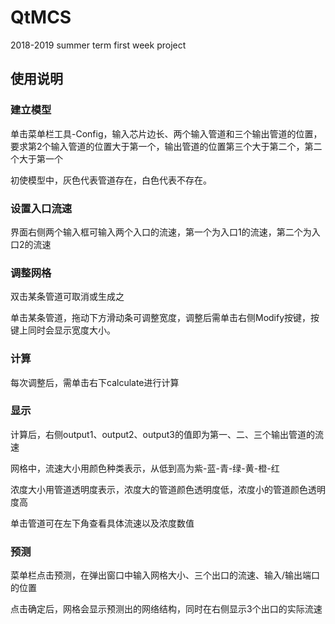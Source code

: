 # QtMCS
2018-2019 summer term first week project

## 使用说明

### 建立模型

单击菜单栏工具-Config，输入芯片边长、两个输入管道和三个输出管道的位置，要求第2个输入管道的位置大于第一个，输出管道的位置第三个大于第二个，第二个大于第一个

初使模型中，灰色代表管道存在，白色代表不存在。

### 设置入口流速

界面右侧两个输入框可输入两个入口的流速，第一个为入口1的流速，第二个为入口2的流速

### 调整网格

双击某条管道可取消或生成之

单击某条管道，拖动下方滑动条可调整宽度，调整后需单击右侧Modify按键，按键上同时会显示宽度大小。

### 计算

每次调整后，需单击右下calculate进行计算

### 显示

计算后，右侧output1、output2、output3的值即为第一、二、三个输出管道的流速

网格中，流速大小用颜色种类表示，从低到高为紫-蓝-青-绿-黄-橙-红

浓度大小用管道透明度表示，浓度大的管道颜色透明度低，浓度小的管道颜色透明度高

单击管道可在左下角查看具体流速以及浓度数值

### 预测

菜单栏点击预测，在弹出窗口中输入网格大小、三个出口的流速、输入/输出端口的位置

点击确定后，网格会显示预测出的网络结构，同时在右侧显示3个出口的实际流速



